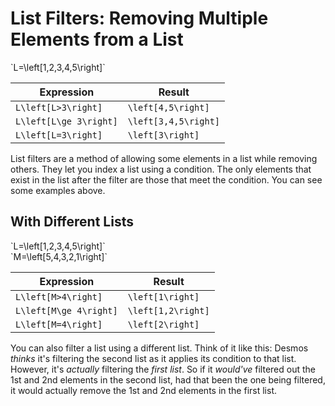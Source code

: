 <!--template=tips-tricks-template.html-->

# List Filters: Removing Multiple Elements from a List

<div class="math">`L=\left[1,2,3,4,5\right]`</div>

| Expression | Result |
| - | - |
| <div class="math">`L\left[L>3\right]`</div> | <div class="math">`\left[4,5\right]`</div> |
| <div class="math">`L\left[L\ge 3\right]`</div> | <div class="math">`\left[3,4,5\right]`</div> |
| <div class="math">`L\left[L=3\right]`</div> | <div class="math">`\left[3\right]`</div> |

List filters are a method of allowing some elements in a list while removing others. They let you index a list using a condition. The only elements that exist in the list after the filter are those that meet the condition. You can see some examples above.

## With Different Lists

<div class="math">`L=\left[1,2,3,4,5\right]`</div>
<div class="math">`M=\left[5,4,3,2,1\right]`</div>

| Expression | Result |
| - | - |
| <div class="math">`L\left[M>4\right]`</div> | <div class="math">`\left[1\right]`</div> |
| <div class="math">`L\left[M\ge 4\right]`</div> | <div class="math">`\left[1,2\right]`</div> |
| <div class="math">`L\left[M=4\right]`</div> | <div class="math">`\left[2\right]`</div> |

You can also filter a list using a different list. Think of it like this: Desmos *thinks* it's filtering the second list as it applies its condition to that list. However, it's *actually* filtering the *first list*. So if it *would've* filtered out the 1st and 2nd elements in the second list, had that been the one being filtered, it would actually remove the 1st and 2nd elements in the first list.